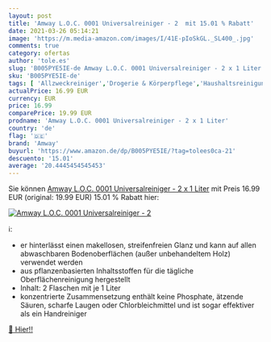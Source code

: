 ```yaml
---
layout: post
title: 'Amway L.O.C. 0001 Universalreiniger - 2  mit 15.01 % Rabatt'
date: 2021-03-26 05:14:21
image: 'https://m.media-amazon.com/images/I/41E-pIoSkGL._SL400_.jpg'
comments: true
category: ofertas
author: 'tole.es'
slug: 'B005PYE5IE-de Amway L.O.C. 0001 Universalreiniger - 2 x 1 Liter'
sku: 'B005PYE5IE-de'
tags: [ 'Allzweckreiniger','Drogerie & Körperpflege','Haushaltsreinigungsmittel','Haushaltswaren','amway', ]
actualPrice: 16.99 EUR
currency: EUR
price: 16.99
comparePrice: 19.99 EUR
prodname: 'Amway L.O.C. 0001 Universalreiniger - 2 x 1 Liter'
country: 'de'
flag: '🇩🇪'
brand: 'Amway'
buyurl: 'https://www.amazon.de/dp/B005PYE5IE/?tag=tolees0ca-21'
descuento: '15.01'
average: '20.4445454545453'
---
```


Sie können [Amway L.O.C. 0001 Universalreiniger - 2 x 1 Liter](https://www.amazon.de/dp/B005PYE5IE/?tag=tolees0ca-21) mit Preis 16.99 EUR (original: 19.99 EUR) 15.01 % Rabatt hier:

[![Amway L.O.C. 0001 Universalreiniger - 2 ](https://m.media-amazon.com/images/I/41E-pIoSkGL._SL400_.jpg)](https://www.amazon.de/dp/B005PYE5IE/?tag=tolees0ca-21)

ℹ️:

- er hinterlässt einen makellosen, streifenfreien Glanz und kann auf allen abwaschbaren Bodenoberflächen (außer unbehandeltem Holz) verwendet werden
- aus pflanzenbasierten Inhaltsstoffen für die tägliche Oberflächenreinigung hergestellt
- Inhalt: 2 Flaschen mit je 1 Liter
- konzentrierte Zusammensetzung enthält keine Phosphate, ätzende Säuren, scharfe Laugen oder Chlorbleichmittel und ist sogar effektiver als ein Handreiniger

[🛒 Hier!!](https://www.amazon.de/dp/B005PYE5IE/?tag=tolees0ca-21)

